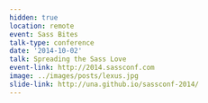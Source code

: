 ```yaml
---
hidden: true
location: remote
event: Sass Bites
talk-type: conference
date: '2014-10-02'
talk: Spreading the Sass Love
event-link: http://2014.sassconf.com
image: ../images/posts/lexus.jpg
slide-link: http://una.github.io/sassconf-2014/
---
```

